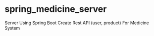 # spring_medicine_server
 Server Using Spring Boot Create Rest API (user, product) For Medicine System
